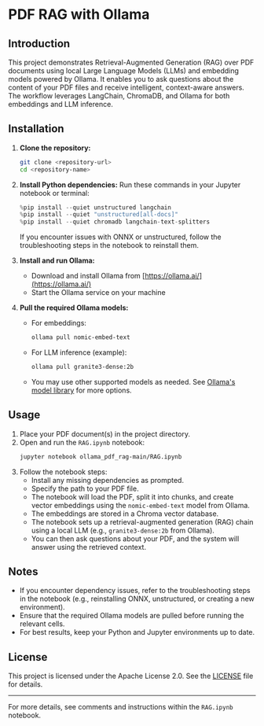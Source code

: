# PDF RAG with Ollama

## Introduction

This project demonstrates Retrieval-Augmented Generation (RAG) over PDF documents using local Large Language Models (LLMs) and embedding models powered by Ollama. It enables you to ask questions about the content of your PDF files and receive intelligent, context-aware answers. The workflow leverages LangChain, ChromaDB, and Ollama for both embeddings and LLM inference.

## Installation

1. **Clone the repository:**
   ```bash
   git clone <repository-url>
   cd <repository-name>
   ```

2. **Install Python dependencies:**
   Run these commands in your Jupyter notebook or terminal:
   ```python
   %pip install --quiet unstructured langchain
   %pip install --quiet "unstructured[all-docs]"
   %pip install --quiet chromadb langchain-text-splitters
   ```
   If you encounter issues with ONNX or unstructured, follow the troubleshooting steps in the notebook to reinstall them.

3. **Install and run Ollama:**
   - Download and install Ollama from [https://ollama.ai/](https://ollama.ai/)
   - Start the Ollama service on your machine

4. **Pull the required Ollama models:**
   - For embeddings:
     ```bash
     ollama pull nomic-embed-text
     ```
   - For LLM inference (example):
     ```bash
     ollama pull granite3-dense:2b
     ```
   - You may use other supported models as needed. See [Ollama's model library](https://ollama.ai/library) for more options.

## Usage

1. Place your PDF document(s) in the project directory.
2. Open and run the `RAG.ipynb` notebook:
   ```bash
   jupyter notebook ollama_pdf_rag-main/RAG.ipynb
   ```
3. Follow the notebook steps:
   - Install any missing dependencies as prompted.
   - Specify the path to your PDF file.
   - The notebook will load the PDF, split it into chunks, and create vector embeddings using the `nomic-embed-text` model from Ollama.
   - The embeddings are stored in a Chroma vector database.
   - The notebook sets up a retrieval-augmented generation (RAG) chain using a local LLM (e.g., `granite3-dense:2b` from Ollama).
   - You can then ask questions about your PDF, and the system will answer using the retrieved context.

## Notes
- If you encounter dependency issues, refer to the troubleshooting steps in the notebook (e.g., reinstalling ONNX, unstructured, or creating a new environment).
- Ensure that the required Ollama models are pulled before running the relevant cells.
- For best results, keep your Python and Jupyter environments up to date.

## License

This project is licensed under the Apache License 2.0. See the [LICENSE](LICENSE) file for details.

---

For more details, see comments and instructions within the `RAG.ipynb` notebook. 
